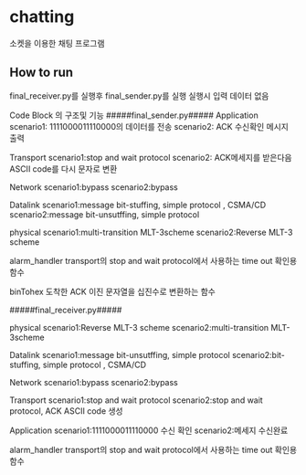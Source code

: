 # chatting
소켓을 이용한 채팅 프로그램

## How to run
final_receiver.py를 실행후 final_sender.py를 실행
실행시 입력 데이터 없음

Code Block 의 구조및 기능
#####final_sender.py#####
Application
scenario1: 1111000011110000의 데이터를 전송
scenario2: ACK 수신확인 메시지 출력

Transport
scenario1:stop and wait protocol
scenario2: ACK메세지를 받은다음 ASCII code를 다시 문자로 변환

Network
scenario1:bypass
scenario2:bypass

Datalink
scenario1:message bit-stuffing, simple protocol , CSMA/CD
scenario2:message bit-unsutffing, simple protocol

physical
scenario1:multi-transition MLT-3scheme
scenario2:Reverse MLT-3 scheme

alarm_handler
transport의 stop and wait protocol에서 사용하는 time out 확인용 함수

binTohex
도착한 ACK 이진 문자열을 십진수로 변환하는 함수


#####final_receiver.py#####

physical
scenario1:Reverse MLT-3 scheme
scenario2:multi-transition MLT-3scheme

Datalink
scenario1:message bit-unsutffing, simple protocol
scenario2:bit-stuffing, simple protocol , CSMA/CD

Network
scenario1:bypass
scenario2:bypass

Transport
scenario1:stop and wait protocol
scenario2:stop and wait protocol, ACK ASCII code 생성

Application
scenario1:1111000011110000 수신 확인
scenario2:메세지 수신완료

alarm_handler
transport의 stop and wait protocol에서 사용하는 time out 확인용 함수
